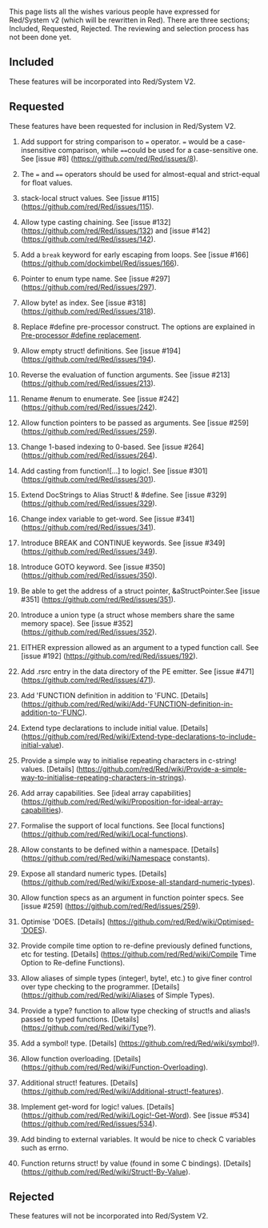 This page lists all the wishes various people have expressed for Red/System v2 (which will be rewritten in Red). There are three sections; Included, Requested, Rejected. The reviewing and selection process has not been done yet.

## Included
These features will be incorporated into Red/System V2.

## Requested
These features have been requested for inclusion in Red/System V2.

1. Add support for string comparison to `=` operator. `=` would be a case-insensitive comparison, while `==`could be used for a case-sensitive one. See [issue #8] (https://github.com/red/Red/issues/8).

2. The `=` and `==` operators should be used for almost-equal and strict-equal for float values.

3. stack-local struct values. See [issue #115] (https://github.com/red/Red/issues/115). 

4. Allow type casting chaining. See [issue #132] (https://github.com/red/Red/issues/132) and [issue #142] (https://github.com/red/Red/issues/142).

5. Add a `break` keyword for early escaping from loops. See [issue #166] (https://github.com/dockimbel/Red/issues/166).

6. Pointer to enum type name. See [issue #297] (https://github.com/red/Red/issues/297).

7. Allow byte! as index. See [issue #318] (https://github.com/red/Red/issues/318).

8. Replace #define pre-processor construct. The options are explained in [Pre-processor #define replacement](https://github.com/red/red/wiki/[ARCHIVE]-Alternatives-to-Red-System-pre-processor-%23define).

9. Allow empty struct! definitions. See [issue #194] (https://github.com/red/Red/issues/194).

10. Reverse the evaluation of function arguments. See [issue #213] (https://github.com/red/Red/issues/213).

11. Rename #enum to enumerate. See [issue #242] (https://github.com/red/Red/issues/242).

12. Allow function pointers to be passed as arguments. See [issue #259] (https://github.com/red/Red/issues/259).

13. Change 1-based indexing to 0-based. See [issue #264] (https://github.com/red/Red/issues/264).

14. Add casting from function![...] to logic!. See [issue #301] (https://github.com/red/Red/issues/301).

15. Extend DocStrings to Alias Struct! & #define. See [issue #329] (https://github.com/red/Red/issues/329).

16. Change index variable to get-word. See [issue #341] (https://github.com/red/Red/issues/341).

17. Introduce BREAK and CONTINUE keywords. See [issue #349] (https://github.com/red/Red/issues/349).

18. Introduce GOTO keyword. See [issue #350] (https://github.com/red/Red/issues/350).

19. Be able to get the address of a struct pointer, &aStructPointer.See [issue #351] (https://github.com/red/Red/issues/351).

20. Introduce a union type (a struct whose members share the same memory space). See [issue #352] (https://github.com/red/Red/issues/352).

21. EITHER expression allowed as an argument to a typed function call. See [issue #192] (https://github.com/red/Red/issues/192).

22. Add .rsrc entry in the data directory of the PE emitter. See [issue #471] (https://github.com/red/Red/issues/471).

23. Add 'FUNCTION definition in addition to 'FUNC. [Details] (https://github.com/red/Red/wiki/Add-'FUNCTION-definition-in-addition-to-'FUNC).

24. Extend type declarations to include initial value. [Details] (https://github.com/red/Red/wiki/Extend-type-declarations-to-include-initial-value).

25. Provide a simple way to initialise repeating characters in c-string! values. [Details] (https://github.com/red/Red/wiki/Provide-a-simple-way-to-initialise-repeating-characters-in-strings).

26. Add array capabilities. See [ideal array capabilities] (https://github.com/red/Red/wiki/Proposition-for-ideal-array-capabilities).

27. Formalise the support of local functions. See [local functions] (https://github.com/red/Red/wiki/Local-functions).

28. Allow constants to be defined within a namespace. [Details] (https://github.com/red/Red/wiki/Namespace constants).

29. Expose all standard numeric types. [Details] (https://github.com/red/Red/wiki/Expose-all-standard-numeric-types).

30. Allow function specs as an argument in function pointer specs. See [issue #259] (https://github.com/red/Red/issues/259).

31. Optimise 'DOES. [Details] (https://github.com/red/Red/wiki/Optimised-'DOES).

32. Provide compile time option to re-define previously defined functions, etc for testing. [Details] (https://github.com/red/Red/wiki/Compile Time Option to Re-define Functions).

33. Allow aliases of simple types (integer!, byte!, etc.) to give finer control over type checking to the programmer. [Details] (https://github.com/red/Red/wiki/Aliases of Simple Types).

34. Provide a type? function to allow type checking of struct!s and alias!s passed to typed functions. [Details] (https://github.com/red/Red/wiki/Type?).

35. Add a symbol! type. [Details] (https://github.com/red/Red/wiki/symbol!).

36. Allow function overloading. [Details] (https://github.com/red/Red/wiki/Function-Overloading).

37. Additional struct! features. [Details] (https://github.com/red/Red/wiki/Additional-struct!-features).

38. Implement get-word for logic! values. [Details] (https://github.com/red/Red/wiki/Logic!-Get-Word). See [issue #534] (https://github.com/red/Red/issues/534).

39. Add binding to external variables. It would be nice to check C variables such as errno.

40. Function returns struct! by value (found in some C bindings). [Details] (https://github.com/red/Red/wiki/Struct!-By-Value).

## Rejected
These features will not be incorporated into Red/System V2.